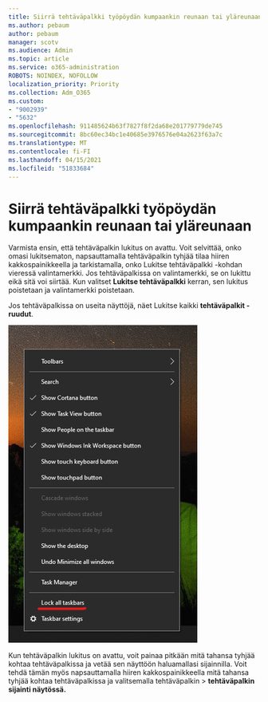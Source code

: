 ```yaml
---
title: Siirrä tehtäväpalkki työpöydän kumpaankin reunaan tai yläreunaan
ms.author: pebaum
author: pebaum
manager: scotv
ms.audience: Admin
ms.topic: article
ms.service: o365-administration
ROBOTS: NOINDEX, NOFOLLOW
localization_priority: Priority
ms.collection: Adm_O365
ms.custom:
- "9002939"
- "5632"
ms.openlocfilehash: 911485624b63f7827f8f2da68e201779779de745
ms.sourcegitcommit: 8bc60ec34bc1e40685e3976576e04a2623f63a7c
ms.translationtype: MT
ms.contentlocale: fi-FI
ms.lasthandoff: 04/15/2021
ms.locfileid: "51833684"
---
```

# <a name="move-the-taskbar-to-either-side-or-the-top-of-your-desktop"></a>Siirrä tehtäväpalkki työpöydän kumpaankin reunaan tai yläreunaan

Varmista ensin, että tehtäväpalkin lukitus on avattu. Voit selvittää, onko omasi lukitsematon, napsauttamalla tehtäväpalkin tyhjää tilaa  hiiren kakkospainikkeella ja tarkistamalla, onko Lukitse tehtäväpalkki -kohdan vieressä valintamerkki. Jos tehtäväpalkissa on valintamerkki, se on lukittu eikä sitä voi siirtää. Kun valitset **Lukitse tehtäväpalkki** kerran, sen lukitus poistetaan ja valintamerkki poistetaan.

Jos tehtäväpalkissa on useita näyttöjä, näet Lukitse kaikki **tehtäväpalkit -ruudut**.

![Kaikkien tehtäväpalkin lukitseminen](media/lock-all-taskbars.png)

Kun tehtäväpalkin lukitus on avattu, voit painaa pitkään mitä tahansa tyhjää kohtaa tehtäväpalkissa ja vetää sen näyttöön haluamallasi sijainnilla. Voit tehdä tämän myös napsauttamalla hiiren kakkospainikkeella mitä tahansa tyhjää kohtaa tehtäväpalkissa ja valitsemalla tehtäväpalkin > **[](ms-settings:taskbar?activationSource=GetHelp) tehtäväpalkin sijainti näytössä.**
